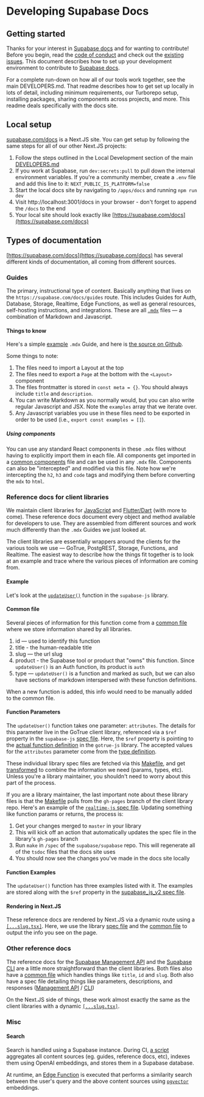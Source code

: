 # Developing Supabase Docs

## Getting started

Thanks for your interest in [Supabase docs](https://supabase.com/docs) and for wanting to contribute! Before you begin, read the
[code of conduct](https://github.com/supabase/.github/blob/main/CODE_OF_CONDUCT.md) and check out the
[existing issues](https://github.com/supabase/supabase/issues).
This document describes how to set up your development environment to contribute to [Supabase docs](https://supabase.com/docs).

For a complete run-down on how all of our tools work together, see the main DEVELOPERS.md. That readme describes how to get set up locally in lots of detail, including minimum requirements, our Turborepo setup, installing packages, sharing components across projects, and more. This readme deals specifically with the docs site.

## Local setup

[supabase.com/docs](https://supabase.com/docs) is a Next.JS site. You can get setup by following the same steps for all of our other Next.JS projects:

1. Follow the steps outlined in the Local Development section of the main [DEVELOPERS.md](https://github.com/supabase/supabase/blob/master/DEVELOPERS.md)
2. If you work at Supabase, run `dev:secrets:pull` to pull down the internal environment variables. If you're a community member, create a `.env` file and add this line to it: `NEXT_PUBLIC_IS_PLATFORM=false`
3. Start the local docs site by navigating to `/apps/docs` and running `npm run dev`
4. Visit http://localhost:3001/docs in your browser - don't forget to append the `/docs` to the end
5. Your local site should look exactly like [https://supabase.com/docs](https://supabase.com/docs)

## Types of documentation

[https://supabase.com/docs](https://supabase.com/docs) has several different kinds of documentation, all coming from different sources.

### Guides

The primary, instructional type of content. Basically anything that lives on the `https://supabase.com/docs/guides` route. This includes Guides for Auth, Database, Storage, Realtime, Edge Functions, as well as general resources, self-hosting instructions, and integrations. These are all [`.mdx`](https://mdxjs.com/) files — a combination of Markdown and Javascript.

#### Things to know

Here's a simple [example](https://supabase.com/docs/guides/functions) `.mdx` Guide, and here is [the source on Github](https://raw.githubusercontent.com/supabase/supabase/master/apps/docs/pages/guides/functions.mdx).

Some things to note:

1. The files need to import a Layout at the top
2. The files need to export a `Page` at the bottom with the `<Layout>` component
3. The files frontmatter is stored in `const meta = {}`. You should always include `title` and `description`.
4. You can write Markdown as you normally would, but you can also write regular Javascript and JSX. Note the `examples` array that we iterate over.
5. Any Javascript variables you use in these files need to be exported in order to be used (i.e., `export const examples = []`).

##### Using components

You can use any standard React components in these `.mdx` files without having to explicitly import them in each file. All components get imported in a [common components](https://github.com/supabase/supabase/blob/master/apps/docs/components/index.tsx) file and can be used in any `.mdx` file. Components can also be "intercepted" and modified via this file. Note how we're intercepting the `h2`, `h3` and `code` tags and modifying them before converting the `mdx` to `html`.

### Reference docs for client libraries

We maintain client libraries for [JavaScript](https://supabase.com/docs/reference/javascript) and [Flutter/Dart](https://supabase.com/docs/reference/dart) (with more to come). These reference docs document every object and method available for developers to use. They are assembled from different sources and work much differently than the `.mdx` Guides we just looked at.

The client libraries are essentially wrappers around the clients for the various tools we use — GoTrue, PostgREST, Storage, Functions, and Realtime. The easiest way to describe how the things fit together is to look at an example and trace where the various pieces of information are coming from.

#### Example

Let's look at the [`updateUser()`](https://supabase.com/docs/reference/javascript/auth-updateuser) function in the `supabase-js` library.

#### Common file

Several pieces of information for this function come from a [common file](https://github.com/supabase/supabase/blob/3d774b3b7bcdcb410e25726d832467584ebea686/spec/common-client-libs-sections.json#L548) where we store information shared by all libraries.

1. id — used to identify this function
2. title - the human-readable title
3. slug — the url slug
4. product - the Supabase tool or product that "owns" this function. Since `updateUser()` is an Auth function, its product is `auth`
5. type — `updateUser()` is a function and marked as such, but we can also have sections of markdown interspersed with these function definitions.

When a new function is added, this info would need to be manually added to the common file.

#### Function Parameters

The `updateUser()` function takes one parameter: `attributes`. The details for this parameter live in the GoTrue client library, referenced via a `$ref` property in the `supabase-js` [spec file](https://github.com/supabase/supabase/blob/cb04d85262db6a371539dda7df9b00ba5a901e87/spec/supabase_js_v2.yml#L357). Here, the `$ref` property is pointing to the [actual function definition](https://github.com/supabase/gotrue-js/blob/2d60e79073b96ae8c97a6ce18e2601ed1e2a2712/src/GoTrueClient.ts#L590) in the `gotrue-js` library. The accepted values for the `attributes` parameter come from the [type definition](https://github.com/supabase/gotrue-js/blob/16d3deb822097e8640a3a15b94a5690b3beaf11b/src/lib/types.ts#L233).

These individual library spec files are fetched via this [Makefile](https://github.com/supabase/supabase/blob/master/spec/Makefile), and get [transformed](https://github.com/supabase/supabase/blob/master/spec/enrichments/tsdoc_v2/supabase_dereferenced.json) to combine the information we need (params, types, etc). Unless you're a library maintainer, you shouldn't need to worry about this part of the process.

If you are a library maintainer, the last important note about these library files is that the [Makefile](https://github.com/supabase/supabase/blob/master/spec/Makefile) pulls from the `gh-pages` branch of the client library repo. Here's an example of the [`realtime-js` spec file](https://github.com/supabase/realtime-js/blob/gh-pages/v2/spec.json). Updating something like function params or returns, the process is:

1. Get your changes merged to `master` in your library
2. This will kick off an action that automatically updates the spec file in the library's `gh-pages` branch
3. Run `make` in `/spec` of the `supabase/supabase` repo. This will regenerate all of the `tsdoc` files that the docs site uses
4. You should now see the changes you've made in the docs site locally

#### Function Examples

The `updateUser()` function has three examples listed with it. The examples are stored along with the `$ref` property in the [supabase_js_v2 spec file](https://github.com/supabase/supabase/blob/master/spec/supabase_js_v2.yml).

#### Rendering in Next.JS

These reference docs are rendered by Next.JS via a dynamic route using a [`[...slug.tsx]`](https://github.com/supabase/supabase/blob/master/apps/docs/pages/reference/javascript/%5B...slug%5D.tsx). Here, we use the library [spec file](https://github.com/supabase/supabase/blob/bd0514553c627db8f1e8d0b3ae440ccb6759d228/apps/docs/pages/reference/javascript/%5B...slug%5D.tsx#L4) and the [common file](https://github.com/supabase/supabase/blob/bd0514553c627db8f1e8d0b3ae440ccb6759d228/apps/docs/pages/reference/javascript/%5B...slug%5D.tsx#L1) to output the info you see on the page.

### Other reference docs

The reference docs for the [Supabase Management API](https://supabase.com/docs/reference/api) and the [Supabase CLI](https://supabase.com/docs/reference/cli) are a little more straightforward than the client libraries. Both files also have a [common file](https://github.com/supabase/supabase/blob/master/spec/common-cli-sections.json) which handles things like `title`, `id` and `slug`. Both also have a spec file detailing things like parameters, descriptions, and responses ([Management API](https://github.com/supabase/supabase/blob/master/spec/api_v0_openapi.json) / [CLI](https://github.com/supabase/supabase/blob/master/spec/cli_v1_commands.yaml))

On the Next.JS side of things, these work almost exactly the same as the client libraries with a dynamic [`[...slug.tsx]`](https://github.com/supabase/supabase/blob/master/apps/docs/pages/reference/cli/%5B...slug%5D.tsx).

### Misc

#### Search

Search is handled using a Supabase instance. During CI, [a script](https://github.com/supabase/supabase/blob/master/apps/docs/scripts/search/generate-embeddings.ts) aggregates all content sources (eg. guides, reference docs, etc), indexes them using OpenAI embeddings, and stores them in a Supabase database.

At runtime, an [Edge Function](https://github.com/supabase/supabase/blob/master/supabase/functions) is executed that performs a similarity search between the user's query and the above content sources using [`pgvector`](https://github.com/pgvector/pgvector) embeddings.
